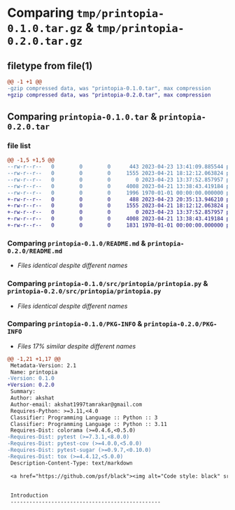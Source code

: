 # Comparing `tmp/printopia-0.1.0.tar.gz` & `tmp/printopia-0.2.0.tar.gz`

## filetype from file(1)

```diff
@@ -1 +1 @@
-gzip compressed data, was "printopia-0.1.0.tar", max compression
+gzip compressed data, was "printopia-0.2.0.tar", max compression
```

## Comparing `printopia-0.1.0.tar` & `printopia-0.2.0.tar`

### file list

```diff
@@ -1,5 +1,5 @@
--rw-r--r--   0        0        0      443 2023-04-23 13:41:09.885544 printopia-0.1.0/pyproject.toml
--rw-r--r--   0        0        0     1555 2023-04-21 18:12:12.063824 printopia-0.1.0/README.md
--rw-r--r--   0        0        0        0 2023-04-23 13:37:52.857957 printopia-0.1.0/src/printopia/__init__.py
--rw-r--r--   0        0        0     4008 2023-04-21 13:38:43.419184 printopia-0.1.0/src/printopia/printopia.py
--rw-r--r--   0        0        0     1996 1970-01-01 00:00:00.000000 printopia-0.1.0/PKG-INFO
+-rw-r--r--   0        0        0      488 2023-04-23 20:35:13.946210 printopia-0.2.0/pyproject.toml
+-rw-r--r--   0        0        0     1555 2023-04-21 18:12:12.063824 printopia-0.2.0/README.md
+-rw-r--r--   0        0        0        0 2023-04-23 13:37:52.857957 printopia-0.2.0/src/printopia/__init__.py
+-rw-r--r--   0        0        0     4008 2023-04-21 13:38:43.419184 printopia-0.2.0/src/printopia/printopia.py
+-rw-r--r--   0        0        0     1831 1970-01-01 00:00:00.000000 printopia-0.2.0/PKG-INFO
```

### Comparing `printopia-0.1.0/README.md` & `printopia-0.2.0/README.md`

 * *Files identical despite different names*

### Comparing `printopia-0.1.0/src/printopia/printopia.py` & `printopia-0.2.0/src/printopia/printopia.py`

 * *Files identical despite different names*

### Comparing `printopia-0.1.0/PKG-INFO` & `printopia-0.2.0/PKG-INFO`

 * *Files 17% similar despite different names*

```diff
@@ -1,21 +1,17 @@
 Metadata-Version: 2.1
 Name: printopia
-Version: 0.1.0
+Version: 0.2.0
 Summary: 
 Author: akshat
 Author-email: akshat1997tamrakar@gmail.com
 Requires-Python: >=3.11,<4.0
 Classifier: Programming Language :: Python :: 3
 Classifier: Programming Language :: Python :: 3.11
 Requires-Dist: colorama (>=0.4.6,<0.5.0)
-Requires-Dist: pytest (>=7.3.1,<8.0.0)
-Requires-Dist: pytest-cov (>=4.0.0,<5.0.0)
-Requires-Dist: pytest-sugar (>=0.9.7,<0.10.0)
-Requires-Dist: tox (>=4.4.12,<5.0.0)
 Description-Content-Type: text/markdown
 
 <a href="https://github.com/psf/black"><img alt="Code style: black" src="https://img.shields.io/badge/code%20style-black-000000.svg?&style=for-the-badge&logo=python&logoColor=blue"></a>
 
 
 Introduction
 ------------------------------------------------
```

